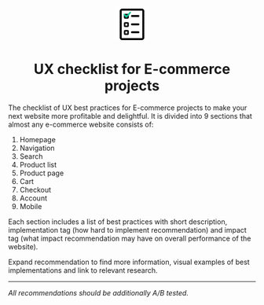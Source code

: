 <p align="center"> 
<img src="https://github.com/vladkyshkan/Ecommerce-UX-Checklist/blob/master/public/favicon.ico">
</p>

<h1 align="center">UX checklist for E-commerce projects</h1>

<p>The checklist of UX best practices for E-commerce projects to make your next website more profitable and delightful. It is divided into 9 sections that almost any e-commerce website consists of:</p>
<ol>
  <li>Homepage</li>
  <li>Navigation</li>
  <li>Search</li>
  <li>Product list</li>
  <li>Product page</li>
  <li>Cart</li>
  <li>Checkout</li>
  <li>Account</li>
  <li>Mobile</li>
</ol>

<p>Each section includes a list of best practices with short description, implementation tag (how hard to implement recommendation) and impact tag (what impact recommendation may have on overall performance of the website).</p>

<p>Expand recommendation to find more information, visual examples of best implementations and link to relevant research.</p>

___

*All recommendations should be additionally A/B tested.*
